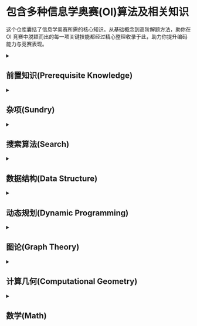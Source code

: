 # 包含多种信息学奥赛(OI)算法及相关知识

这个仓库囊括了信息学奥赛所需的核心知识。从基础概念到高阶解题方法，助你在 OI 竞赛中脱颖而出的每一项关键技能都经过精心整理收录于此，助力你提升编码能力与竞赛表现。

<details>
  <summary><h2>前置知识(Prerequisite Knowledge)</h2></summary>

  - [STL(标准模板库)](https://www.cnblogs.com/wz150432/articles/19065746)
  - [对拍](https://www.cnblogs.com/wz150432/articles/19065570)
  - [常用库函数](https://www.cnblogs.com/wz150432/articles/19065641)
  - 时间复杂度估算
</details>

<details>
  <summary><h2>杂项(Sundry)</h2></summary>

  - [二分查找(Binary Search)](https://www.cnblogs.com/wz150432/articles/19065671)
  - 贪心算法(Greedy)
  - [排序(Sort)](https://www.cnblogs.com/wz150432/articles/19065278)
  - 高精度算法(High Precision)
  - 位运算(Bitwise Operation)
  - 前缀和与差分(Prefix Sum and Difference)
  - 倍增算法(Binary Lifting)
  - KMP 匹配算法(KMP Matching)
  - 点分治(Centroid Decomposition)
  - 分块处理(Block Processing)
  - CDQ 分治(CDQ Divide and Conquer)
</details>

<details><summary><h2>搜索算法(Search)</h2></summary>

  - 广度优先搜索(BFS)
  - 深度优先搜索(DFS)
  - 剪枝(Pruning)
  - 迭代加深(Iterative Deepening)
  - 中途相遇法(Meet-in-the-Middle)
  - 双向广度优先搜索(Bidirectional BFS)
  - 双向深度优先搜索(Bidirectional DFS)
  - 搜索的数据流优化(Data Structure Optimization For Searching)
  - A*算法(A*)
  - IDE*算法(IDE*)
  - 模拟退火(Simulated Annealing)
</details>

<details><summary><h2>数据结构(Data Structure)</h2></summary>

  - [栈与队列(Stack And Queue)](https://www.cnblogs.com/wz150432/articles/19064929)
  - 单调栈与单调队列(Monotonic Stack And Queue)
  - [堆(Heap)](https://github.com/wz150432/OI-cpp/blob/main/Data-Structure/Heap.md)
  - [稀疏表(Sparse Table)](https://www.cnblogs.com/wz150432/articles/19064928)
  - 哈希表(Hash Table)
  - 并查集(Disjoint Set Union)
  - 树状数组(Binary Indexed Tree)
  - 线段树(Segment Tree)
  - 字典树(Trie)
  - [树堆(Treap)](https://www.cnblogs.com/wz150432/articles/19064930)
  - 伸展树(Splay)
  - 莫队算法(Mo's Algorithm)
  - 可持久化线段树(Persistent Segment Tree)
  - 可持久化字典树(Persisitent Trie)
  - 后缀数组(Suffix Array)
  - 后缀自动机(Suffix Automaton)
  - 前缀自动机(Prefix Automaton)
  - AC 自动机(Aho Coracisk Automaton)
  - 舞蹈链(Dancing Links)
  - 左偏树(Leftist Tree)
  - 树链剖分(Heavy Light Decomposition)
  - 块状链表(Block Linked List)
  - 动态树(Dynamic Tree)
  - 重心树(Centroid Tree)
  </details>

<details><summary><h2>动态规划(Dynamic Programming)</h2></summary>

  - 线性动态规划(Linear DP)
  - [0-1 背包动态规划(0-1 Knapsack DP)](https://www.cnblogs.com/wz150432/articles/19065699)
  - 完全背包(Complete Knapsack)
  - 多重背包(Multiple Knapsack)
  - 分组背包(Group Knapsack)
  - 区间动态规划(Interval DP)
  - 状态机动态规划(State Machine DP)
  - 状态压缩动态规划(State Compression DP)
  - 树形动态规划(Tree DP)
  - 数位动态规划(Digit DP)
  - 嵌套动态规划(Nested DP)
  - 插头动态规划(Plug DP)
  - 斜率优化动态规划(Slope Optimized DP)
  - 四边形不等式优化动态规划(Quadrilateral Inequality Optimized DP)
  - WQS 二分(WQS Binary Search)
  - 数据结构优化动态规划(Data Structure Optimized DP)
  - 矩阵快速幂优化动态规划(Matrix Exponentiation Optimized DP)

</details>

<details><summary><h2>图论(Graph Theory)</h2></summary>

  - 图与树的基础介绍(Introduction of Graphs and Trees)
  - 拓扑排序(Topological Sort)
  - [狄克斯特拉算法(Dijkstra's Algorithm)](https://www.cnblogs.com/wz150432/articles/19065552)
  - 贝尔曼 - 福特算法(Bellman Ford Algorithm)
  - 弗洛伊德算法(Floyd's Algorithm)
  - 最小生成树(Minimum Spanning Tree)
  - 二分图(Bipartite Graph)
  - 差分约束(Difference Constraints)
  - 最近公共祖先(Lowest Common Ancestor)
  - 强连通分量(Strongly Connected Components)
  - 双连通分量(Biconnected Components)
  - 欧拉回路与欧拉路径(Eulerian Circuit and Path)
  - 最大流(Maximum Flow)
  - 最小割(Minimum Cut)
  - 费用流(Cost Flow)
  - 2-SAT 问题(2 Satisfiability)
  - 埃德蒙兹算法(Edmonds' Algorithm)
  - 普吕弗编码(Prufer Code)
</details>

<details><summary><h2>计算几何(Computational Geometry)</h2></summary>

  - 基础知识(Basic Knowledges)
  - 凸包(Convex Hull)
  - 扫描线(Scan Line)
  - 半平面交(Half Plane Intersection)
  - 旋转卡壳(Rotating Calipers)
  - 三角剖分(Triangulation)
  - 自适应辛普森积分(Adaptive Simpson's Integration)
</details>

<details><summary><h2>数学(Math)</h2></summary>

  - 质数与约数(Prime Numbers and Divisors)
  - [欧拉函数(Euler's Totient Function)](https://www.cnblogs.com/wz150432/articles/19065275)
  - 筛法(Sieve Method)
  - [快速幂(Fast Exponentiation)](https://www.cnblogs.com/wz150432/articles/19065276)
  - [欧几里得算法(Euclidean Algorithm)](https://www.cnblogs.com/wz150432/articles/19065274)
  - 中国剩余定理(Chinese Remainder Theorem)
  - 组合数计算(Combinatorial Number Calculation)
  - 高斯消元(Gaussian Elimination)
  - 容斥原理(Inclusion Exclusion Principle)
  - 博弈论(Game Theory)
  - 矩阵乘法(Matrix Multiplication)
  - 概率与数学期望(Probability and Mathematical Expectation)
  - 大步小步算法(Baby Step Giant Step)
  - [快速傅里叶变换(Fast Fourier Transform)](https://www.cnblogs.com/wz150432/articles/19064932)
  - 数论变换(Number Theoretic Transform)
  - 快速沃尔什变换(Fast Walsh Hadamard Transform)
  - 生成函数(Generating Function)
  - 莫比乌斯反演(Möbius Inversion)
  - 伯恩赛德引理与波利亚计数定理(Burnside's Lemma and Pólya's Theorem)
  - 卡特兰数与斯特林数(Catalan Numbers and Stirling Numbers)
  - 线性基(Linear Basis)
</details>